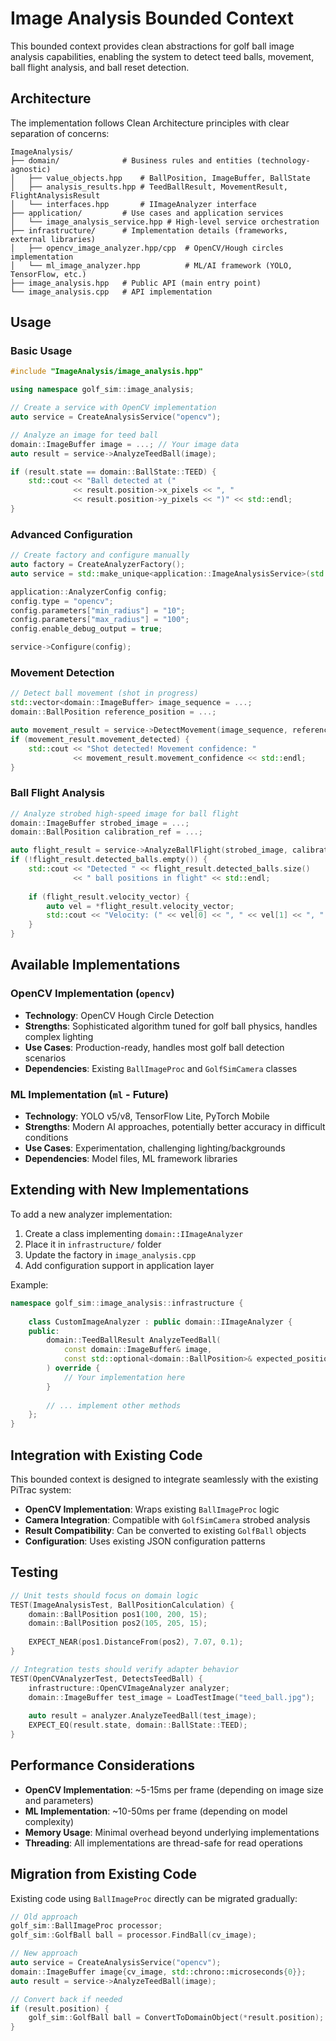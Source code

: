 # Image Analysis Bounded Context

This bounded context provides clean abstractions for golf ball image analysis capabilities, enabling the system to detect teed balls, movement, ball flight analysis, and ball reset detection.

## Architecture

The implementation follows Clean Architecture principles with clear separation of concerns:

```
ImageAnalysis/
├── domain/              # Business rules and entities (technology-agnostic)
│   ├── value_objects.hpp    # BallPosition, ImageBuffer, BallState
│   ├── analysis_results.hpp # TeedBallResult, MovementResult, FlightAnalysisResult  
│   └── interfaces.hpp       # IImageAnalyzer interface
├── application/         # Use cases and application services
│   └── image_analysis_service.hpp # High-level service orchestration
├── infrastructure/      # Implementation details (frameworks, external libraries)
│   ├── opencv_image_analyzer.hpp/cpp  # OpenCV/Hough circles implementation
│   └── ml_image_analyzer.hpp          # ML/AI framework (YOLO, TensorFlow, etc.)
├── image_analysis.hpp   # Public API (main entry point)
└── image_analysis.cpp   # API implementation
```

## Usage

### Basic Usage

```cpp
#include "ImageAnalysis/image_analysis.hpp"

using namespace golf_sim::image_analysis;

// Create a service with OpenCV implementation
auto service = CreateAnalysisService("opencv");

// Analyze an image for teed ball
domain::ImageBuffer image = ...; // Your image data
auto result = service->AnalyzeTeedBall(image);

if (result.state == domain::BallState::TEED) {
    std::cout << "Ball detected at (" 
              << result.position->x_pixels << ", " 
              << result.position->y_pixels << ")" << std::endl;
}
```

### Advanced Configuration

```cpp
// Create factory and configure manually
auto factory = CreateAnalyzerFactory();
auto service = std::make_unique<application::ImageAnalysisService>(std::move(factory));

application::AnalyzerConfig config;
config.type = "opencv";
config.parameters["min_radius"] = "10";
config.parameters["max_radius"] = "100";
config.enable_debug_output = true;

service->Configure(config);
```

### Movement Detection

```cpp
// Detect ball movement (shot in progress)
std::vector<domain::ImageBuffer> image_sequence = ...;
domain::BallPosition reference_position = ...;

auto movement_result = service->DetectMovement(image_sequence, reference_position);
if (movement_result.movement_detected) {
    std::cout << "Shot detected! Movement confidence: " 
              << movement_result.movement_confidence << std::endl;
}
```

### Ball Flight Analysis

```cpp
// Analyze strobed high-speed image for ball flight
domain::ImageBuffer strobed_image = ...;
domain::BallPosition calibration_ref = ...;

auto flight_result = service->AnalyzeBallFlight(strobed_image, calibration_ref);
if (!flight_result.detected_balls.empty()) {
    std::cout << "Detected " << flight_result.detected_balls.size() 
              << " ball positions in flight" << std::endl;
              
    if (flight_result.velocity_vector) {
        auto vel = *flight_result.velocity_vector;
        std::cout << "Velocity: (" << vel[0] << ", " << vel[1] << ", " << vel[2] << ") m/s" << std::endl;
    }
}
```

## Available Implementations

### OpenCV Implementation (`opencv`)
- **Technology**: OpenCV Hough Circle Detection
- **Strengths**: Sophisticated algorithm tuned for golf ball physics, handles complex lighting
- **Use Cases**: Production-ready, handles most golf ball detection scenarios
- **Dependencies**: Existing `BallImageProc` and `GolfSimCamera` classes

### ML Implementation (`ml` - Future)
- **Technology**: YOLO v5/v8, TensorFlow Lite, PyTorch Mobile
- **Strengths**: Modern AI approaches, potentially better accuracy in difficult conditions  
- **Use Cases**: Experimentation, challenging lighting/backgrounds
- **Dependencies**: Model files, ML framework libraries

## Extending with New Implementations

To add a new analyzer implementation:

1. Create a class implementing `domain::IImageAnalyzer`
2. Place it in `infrastructure/` folder
3. Update the factory in `image_analysis.cpp`
4. Add configuration support in application layer

Example:

```cpp
namespace golf_sim::image_analysis::infrastructure {
    
    class CustomImageAnalyzer : public domain::IImageAnalyzer {
    public:
        domain::TeedBallResult AnalyzeTeedBall(
            const domain::ImageBuffer& image,
            const std::optional<domain::BallPosition>& expected_position
        ) override {
            // Your implementation here
        }
        
        // ... implement other methods
    };
}
```

## Integration with Existing Code

This bounded context is designed to integrate seamlessly with the existing PiTrac system:

- **OpenCV Implementation**: Wraps existing `BallImageProc` logic
- **Camera Integration**: Compatible with `GolfSimCamera` strobed analysis
- **Result Compatibility**: Can be converted to existing `GolfBall` objects
- **Configuration**: Uses existing JSON configuration patterns

## Testing

```cpp
// Unit tests should focus on domain logic
TEST(ImageAnalysisTest, BallPositionCalculation) {
    domain::BallPosition pos1(100, 200, 15);
    domain::BallPosition pos2(105, 205, 15);
    
    EXPECT_NEAR(pos1.DistanceFrom(pos2), 7.07, 0.1);
}

// Integration tests should verify adapter behavior  
TEST(OpenCVAnalyzerTest, DetectsTeedBall) {
    infrastructure::OpenCVImageAnalyzer analyzer;
    domain::ImageBuffer test_image = LoadTestImage("teed_ball.jpg");
    
    auto result = analyzer.AnalyzeTeedBall(test_image);
    EXPECT_EQ(result.state, domain::BallState::TEED);
}
```

## Performance Considerations

- **OpenCV Implementation**: ~5-15ms per frame (depending on image size and parameters)
- **ML Implementation**: ~10-50ms per frame (depending on model complexity)
- **Memory Usage**: Minimal overhead beyond underlying implementations
- **Threading**: All implementations are thread-safe for read operations

## Migration from Existing Code

Existing code using `BallImageProc` directly can be migrated gradually:

```cpp
// Old approach
golf_sim::BallImageProc processor;
golf_sim::GolfBall ball = processor.FindBall(cv_image);

// New approach  
auto service = CreateAnalysisService("opencv");
domain::ImageBuffer image{cv_image, std::chrono::microseconds{0}};
auto result = service->AnalyzeTeedBall(image);

// Convert back if needed
if (result.position) {
    golf_sim::GolfBall ball = ConvertToDomainObject(*result.position);
}
```
